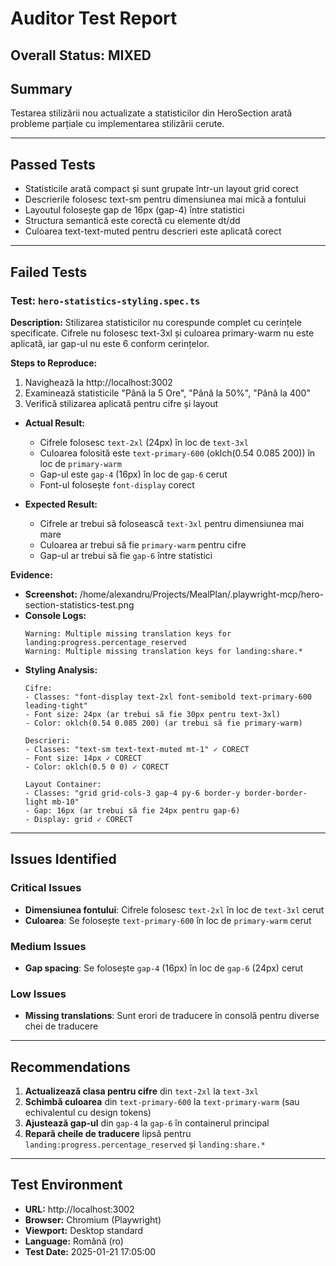 # Auditor Test Report

## Overall Status: MIXED

## Summary
Testarea stilizării nou actualizate a statisticilor din HeroSection arată probleme parțiale cu implementarea stilizării cerute.

---

## Passed Tests
- Statisticile arată compact și sunt grupate într-un layout grid corect
- Descrierile folosesc text-sm pentru dimensiunea mai mică a fontului
- Layoutul folosește gap de 16px (gap-4) între statistici
- Structura semantică este corectă cu elemente dt/dd
- Culoarea text-text-muted pentru descrieri este aplicată corect

---

## Failed Tests

### Test: `hero-statistics-styling.spec.ts`

**Description:**
Stilizarea statisticilor nu corespunde complet cu cerințele specificate. Cifrele nu folosesc text-3xl și culoarea primary-warm nu este aplicată, iar gap-ul nu este 6 conform cerințelor.

**Steps to Reproduce:**
1. Navighează la http://localhost:3002
2. Examinează statisticile "Până la 5 Ore", "Până la 50%", "Până la 400"
3. Verifică stilizarea aplicată pentru cifre și layout

- **Actual Result:** 
  - Cifrele folosesc `text-2xl` (24px) în loc de `text-3xl`
  - Culoarea folosită este `text-primary-600` (oklch(0.54 0.085 200)) în loc de `primary-warm`
  - Gap-ul este `gap-4` (16px) în loc de `gap-6` cerut
  - Font-ul folosește `font-display` corect

- **Expected Result:** 
  - Cifrele ar trebui să folosească `text-3xl` pentru dimensiunea mai mare
  - Culoarea ar trebui să fie `primary-warm` pentru cifre
  - Gap-ul ar trebui să fie `gap-6` între statistici

**Evidence:**
- **Screenshot:** /home/alexandru/Projects/MealPlan/.playwright-mcp/hero-section-statistics-test.png
- **Console Logs:**
  ```
  Warning: Multiple missing translation keys for landing:progress.percentage_reserved
  Warning: Multiple missing translation keys for landing:share.* 
  ```
- **Styling Analysis:**
  ```
  Cifre: 
  - Classes: "font-display text-2xl font-semibold text-primary-600 leading-tight"
  - Font size: 24px (ar trebui să fie 30px pentru text-3xl)
  - Color: oklch(0.54 0.085 200) (ar trebui să fie primary-warm)
  
  Descrieri:
  - Classes: "text-sm text-text-muted mt-1" ✓ CORECT
  - Font size: 14px ✓ CORECT
  - Color: oklch(0.5 0 0) ✓ CORECT
  
  Layout Container:
  - Classes: "grid grid-cols-3 gap-4 py-6 border-y border-border-light mb-10"
  - Gap: 16px (ar trebui să fie 24px pentru gap-6)
  - Display: grid ✓ CORECT
  ```

---

## Issues Identified

### Critical Issues
- **Dimensiunea fontului**: Cifrele folosesc `text-2xl` în loc de `text-3xl` cerut
- **Culoarea**: Se folosește `text-primary-600` în loc de `primary-warm` cerut

### Medium Issues  
- **Gap spacing**: Se folosește `gap-4` (16px) în loc de `gap-6` (24px) cerut

### Low Issues
- **Missing translations**: Sunt erori de traducere în consolă pentru diverse chei de traducere

---

## Recommendations

1. **Actualizează clasa pentru cifre** din `text-2xl` la `text-3xl`
2. **Schimbă culoarea** din `text-primary-600` la `text-primary-warm` (sau echivalentul cu design tokens)
3. **Ajustează gap-ul** din `gap-4` la `gap-6` în containerul principal
4. **Repară cheile de traducere** lipsă pentru `landing:progress.percentage_reserved` și `landing:share.*`

---

## Test Environment
- **URL:** http://localhost:3002
- **Browser:** Chromium (Playwright)
- **Viewport:** Desktop standard
- **Language:** Română (ro)
- **Test Date:** 2025-01-21 17:05:00